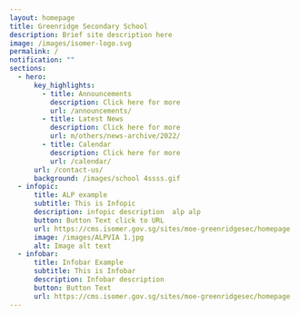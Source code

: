 ```yaml
---
layout: homepage
title: Greenridge Secondary School
description: Brief site description here
image: /images/isomer-logo.svg
permalink: /
notification: ""
sections:
  - hero:
      key_highlights:
        - title: Announcements
          description: Click here for more
          url: /announcements/
        - title: Latest News
          description: Click here for more
          url: m/others/news-archive/2022/
        - title: Calendar
          description: Click here for more
          url: /calendar/
      url: /contact-us/
      background: /images/school 4ssss.gif
  - infopic:
      title: ALP example
      subtitle: This is Infopic
      description: infopic description  alp alp
      button: Button Text click to URL
      url: https://cms.isomer.gov.sg/sites/moe-greenridgesec/homepage
      image: /images/ALPVIA 1.jpg
      alt: Image alt text
  - infobar:
      title: Infobar Example
      subtitle: This is Infobar
      description: Infobar description
      button: Button Text
      url: https://cms.isomer.gov.sg/sites/moe-greenridgesec/homepage
---
```

